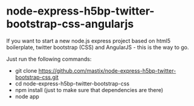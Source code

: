 node-express-h5bp-twitter-bootstrap-css-angularjs
=================================================

If you want to start a new node.js express project based on html5 boilerplate, twitter bootstrap (CSS) and AngularJS - this is the way to go.

Just run the following commands:

* git clone https://github.com/mastix/node-express-h5bp-twitter-bootstrap-css.git
* cd node-express-h5bp-twitter-bootstrap-css
* npm install (just to make sure that dependencies are there)
* node app